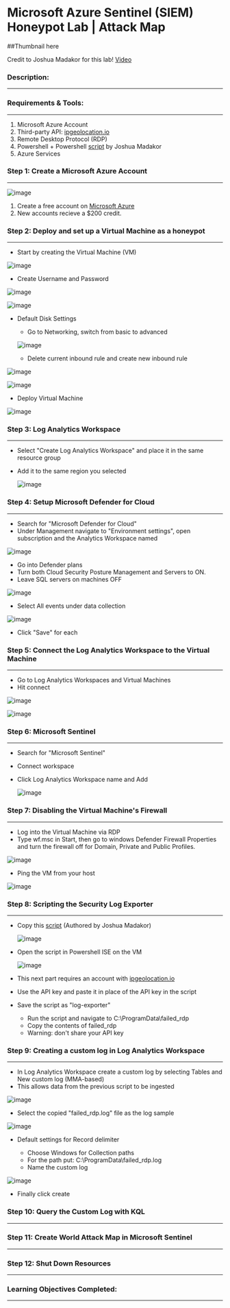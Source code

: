 # Microsoft Azure Sentinel (SIEM) Honeypot Lab | Attack Map


##Thumbnail here


Credit to Joshua Madakor for this lab! [Video](https://www.youtube.com/watch?v=RoZeVbbZ0o0&list=PL_MvTIq1Tl-X04__sDhuQ89qo-g72DaBt&index=4&ab_channel=JoshMadakor)


### Description:
---


### Requirements & Tools:
---
1. Microsoft Azure Account
2. Third-party API: [ipgeolocation.io](https://ipgeolocation.io/)
3. Remote Desktop Protocol (RDP)
4. Powershell + Powershell [script](https://github.com/joshmadakor1/Sentinel-Lab/blob/main/Custom_Security_Log_Exporter.ps1) by Joshua Madakor
5. Azure Services


### Step 1: Create a Microsoft Azure Account
---
![image](https://github.com/user-attachments/assets/8deb7d76-7110-4e33-a772-00f1729dace2)

1. Create a free account on [Microsoft Azure](https://azure.microsoft.com/en-us/pricing/purchase-options/azure-account/search?ef_id=_k_CjwKCAiAmrS7BhBJEiwAei59i3nqC3P5eSWkXJuQuRKl1vvCL5bVSqYkn9AK-M-MmtREPbZqCM1HmBoCZqcQAvD_BwE_k_&OCID=AIDcmmfq865whp_SEM__k_CjwKCAiAmrS7BhBJEiwAei59i3nqC3P5eSWkXJuQuRKl1vvCL5bVSqYkn9AK-M-MmtREPbZqCM1HmBoCZqcQAvD_BwE_k_&gad_source=1&gclid=CjwKCAiAmrS7BhBJEiwAei59i3nqC3P5eSWkXJuQuRKl1vvCL5bVSqYkn9AK-M-MmtREPbZqCM1HmBoCZqcQAvD_BwE)
2. New accounts recieve a $200 credit.
### Step 2: Deploy and set up a Virtual Machine as a honeypot
---
* Start by creating the Virtual Machine (VM)
  
![image](https://github.com/user-attachments/assets/29c6cd0a-91f2-469e-a064-a8f5eb99ce69)

* Create Username and Password

![image](https://github.com/user-attachments/assets/6314c575-b371-4e05-b36a-a511ac714048)


![image](https://github.com/user-attachments/assets/01f3b16d-e865-4568-a34d-bb94dd96a6f0)

* Default Disk Settings
  
  * Go to Networking, switch from basic to advanced
  
  ![image](https://github.com/user-attachments/assets/9cabfaa7-0ca0-49f8-bd2e-10a385f15333)

  * Delete current inbound rule and create new inbound rule

![image](https://github.com/user-attachments/assets/f6e31f8f-347d-432c-ba51-a2a14b42a765)

![image](https://github.com/user-attachments/assets/16823d5a-6aac-4be6-8b4e-ecd532f1a514)

* Deploy Virtual Machine

![image](https://github.com/user-attachments/assets/525b9200-cdd4-4991-9cea-bd8c0712598e)

### Step 3: Log Analytics Workspace
---
* Select "Create Log Analytics Workspace" and place it in the same resource group
* Add it to the same region you selected

  ![image](https://github.com/user-attachments/assets/987b1652-fe38-44fe-b24e-8354728d2c56)

### Step 4: Setup Microsoft Defender for Cloud
---
* Search for "Microsoft Defender for Cloud"
* Under Management navigate to "Environment settings", open subscription and the Analytics Workspace named
  
![image](https://github.com/user-attachments/assets/fe3a0001-928b-4c8a-9e70-756af883a315)

* Go into Defender plans
* Turn both Cloud Security Posture Management and Servers to ON. 
* Leave SQL servers on machines OFF

![image](https://github.com/user-attachments/assets/d8190399-7640-441d-9367-1a67e4264d2d)

* Select All events under data collection

![image](https://github.com/user-attachments/assets/f0b99ba9-00ee-4089-92db-c2b5fd58fc6e)


* Click "Save" for each
  
### Step 5: Connect the Log Analytics Workspace to the Virtual Machine
---

* Go to Log Analytics Workspaces and Virtual Machines
* Hit connect

![image](https://github.com/user-attachments/assets/ac8f4608-2fb2-45f8-8461-b456d90fbe3e)

![image](https://github.com/user-attachments/assets/00c23dc1-1810-402b-8005-6e3bc02e9097)

### Step 6: Microsoft Sentinel
---

* Search for "Microsoft Sentinel"
* Connect workspace
* Click Log Analytics Workspace name and Add
  
  ![image](https://github.com/user-attachments/assets/63220bfc-a658-48cb-bfc6-54591663803d)

### Step 7: Disabling the Virtual Machine's Firewall
---

* Log into the Virtual Machine via RDP
* Type wf.msc in Start, then go to windows Defender Firewall Properties and turn the firewall off for Domain, Private and Public Profiles.
  
![image](https://github.com/user-attachments/assets/8997cdbc-0951-4610-a45c-53ccacd6f1eb)
  
* Ping the VM from your host
  
![image](https://github.com/user-attachments/assets/33bd436e-2232-4d6e-941c-dceda9306aa7)




### Step 8: Scripting the Security Log Exporter
---

* Copy this [script](https://github.com/joshmadakor1/Sentinel-Lab/blob/main/Custom_Security_Log_Exporter.ps1) (Authored by Joshua Madakor)
  
  ![image](https://github.com/user-attachments/assets/2b62bfb2-1d27-44df-94fa-d06c57b38baf)

* Open the script in Powershell ISE on the VM
  
  ![image](https://github.com/user-attachments/assets/00fd8afa-c931-4f7b-a7bd-63e871ae30a8)

* This next part requires an account with [ipgeolocation.io](https://ipgeolocation.io/)
* Use the API key and paste it in place of the API key in the script
* Save the script as "log-exporter"

  * Run the script and navigate to C:\ProgramData\failed_rdp
  * Copy the contents of failed_rdp
  * Warning: don't share your API key

### Step 9: Creating a custom log in Log Analytics Workspace
---

* In Log Analytics Workspace create a custom log by selecting Tables and New custom log (MMA-based)
* This allows data from the previous script to be ingested

![image](https://github.com/user-attachments/assets/ed13ac1d-ff19-4a60-b2cb-b18d5ca381bf)

* Select the copied "failed_rdp.log" file as the log sample

![image](https://github.com/user-attachments/assets/82da1910-da41-4ccb-b4db-fc2574f165d6)

* Default settings for Record delimiter

  * Choose Windows for Collection paths
  * For the path put: C:\ProgramData\failed_rdp.log
  * Name the custom log
  
![image](https://github.com/user-attachments/assets/0b79d68b-983e-4a30-a9f1-0e14b0ef1216)

* Finally click create

### Step 10: Query the Custom Log with KQL
---

### Step 11: Create World Attack Map in Microsoft Sentinel
---

### Step 12: Shut Down Resources
---


### Learning Objectives Completed:
---


